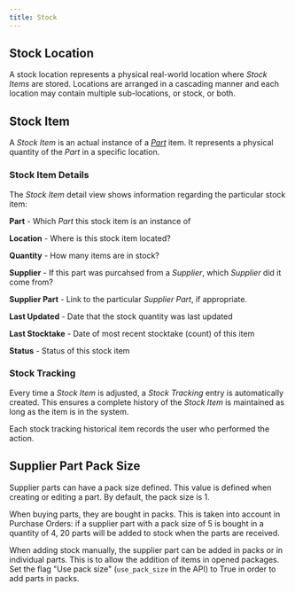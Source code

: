```yaml
---
title: Stock
---
```


## Stock Location

A stock location represents a physical real-world location where *Stock Items* are stored. Locations are arranged in a cascading manner and each location may contain multiple sub-locations, or stock, or both.

## Stock Item

A *Stock Item* is an actual instance of a [*Part*](../part/part.md) item. It represents a physical quantity of the *Part* in a specific location.

### Stock Item Details

The *Stock Item* detail view shows information regarding the particular stock item:

**Part** - Which *Part* this stock item is an instance of

**Location** - Where is this stock item located?

**Quantity** - How many items are in stock?

**Supplier** - If this part was purcahsed from a *Supplier*, which *Supplier* did it come from?

**Supplier Part** - Link to the particular *Supplier Part*, if appropriate.

**Last Updated** - Date that the stock quantity was last updated

**Last Stocktake** - Date of most recent stocktake (count) of this item

**Status** - Status of this stock item

### Stock Tracking

Every time a *Stock Item* is adjusted, a *Stock Tracking* entry is automatically created. This ensures a complete history of the *Stock Item* is maintained as long as the item is in the system.

Each stock tracking historical item records the user who performed the action.

## Supplier Part Pack Size

Supplier parts can have a pack size defined. This value is defined when creating or editing a part. By default, the pack size is 1.

When buying parts, they are bought in packs. This is taken into account in Purchase Orders: if a supplier part with a pack size of 5 is bought in a quantity of 4, 20 parts will be added to stock when the parts are received.

When adding stock manually, the supplier part can be added in packs or in individual parts. This is to allow the addition of items in opened packages. Set the flag "Use pack size" (`use_pack_size` in the API) to True in order to add parts in packs.
